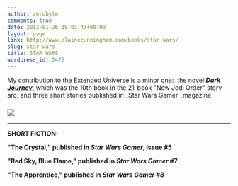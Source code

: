 ```yaml
---
author: zerobyte
comments: true
date: 2013-01-26 19:03:43+00:00
layout: page
link: http://www.elainecunningham.com/books/star-wars/
slug: star-wars
title: STAR WARS
wordpress_id: 2472
---
```


My contribution to the Extended Universe is a minor one:  the novel [**_Dark Journey_**](https://www.amazon.com/Dark-Journey-Star-Wars-Order/dp/0345428692/ref=as_sl_pc_qf_sp_asin_til?tag=elainecu-20&linkCode=w00&linkId=f1caae91de08e8640d067a56dbf84a4a&creativeASIN=0345428692), which was the 10th book in the 21-book "New Jedi Order" story arc; and three short stories published in _Star Wars Gamer _magazine.


### **_[![](http://www.elainecunningham.com/wp-content/uploads/2013/01/Dark-Journey.jpg)](https://www.amazon.com/Dark-Journey-Star-Wars-Order/dp/0345428692/ref=as_sl_pc_qf_sp_asin_til?tag=elainecu-20&linkCode=w00&linkId=f1caae91de08e8640d067a56dbf84a4a&creativeASIN=0345428692)_**






* * *



**SHORT FICTION:**

**"The Crystal," published in _Star Wars Gamer_, Issue #5**

**"Red Sky, Blue Flame," published in _Star Wars Gamer_ #7**

**"The Apprentice," published in _Star Wars Gamer #8_**
